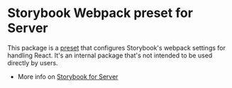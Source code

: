 # Storybook Webpack preset for Server

This package is a [preset](https://storybook.js.org/docs/react/addons/writing-presets#presets-api) that configures Storybook's webpack settings for handling React.
It's an internal package that's not intended to be used directly by users.

- More info on [Storybook for Server](https://github.com/storybookjs/storybook/tree/main/app/server)
